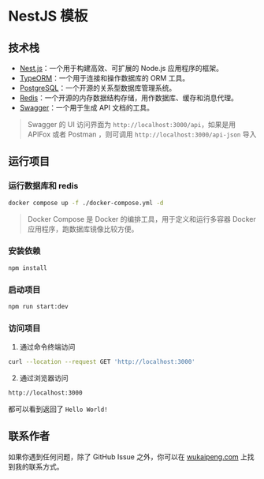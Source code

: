 # NestJS 模板

## 技术栈
- [Nest.js](https://nestjs.com/)：一个用于构建高效、可扩展的 Node.js 应用程序的框架。
- [TypeORM](https://typeorm.io/)：一个用于连接和操作数据库的 ORM 工具。
- [PostgreSQL](https://www.postgresql.org/)：一个开源的关系型数据库管理系统。
- [Redis](https://redis.io/)：一个开源的内存数据结构存储，用作数据库、缓存和消息代理。
- [Swagger](https://swagger.io/)：一个用于生成 API 文档的工具。
> Swagger 的 UI 访问界面为 `http://localhost:3000/api`，如果是用 APIFox 或者 Postman ，则可调用 `http://localhost:3000/api-json` 导入

## 运行项目

### 运行数据库和 redis

```bash
docker compose up -f ./docker-compose.yml -d
```

> Docker Compose 是 Docker 的编排工具，用于定义和运行多容器 Docker 应用程序，跑数据库镜像比较方便。

### 安装依赖

```bash
npm install
```

### 启动项目

```bash
npm run start:dev
```

### 访问项目

1. 通过命令终端访问

```bash
curl --location --request GET 'http://localhost:3000'
```

2. 通过浏览器访问

```bash
http://localhost:3000
```

都可以看到返回了 `Hello World!`


## 联系作者

如果你遇到任何问题，除了 GitHub Issue 之外，你可以在 [wukaipeng.com](https://wukaipeng.com/) 上找到我的联系方式。